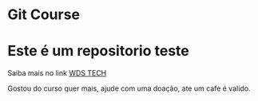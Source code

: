 # Git Course

# Este é um repositorio teste

Saiba mais no link [WDS TECH](http://www.wdstech.com.br)

Gostou do curso quer mais, ajude com uma doação, ate um cafe é valido.
